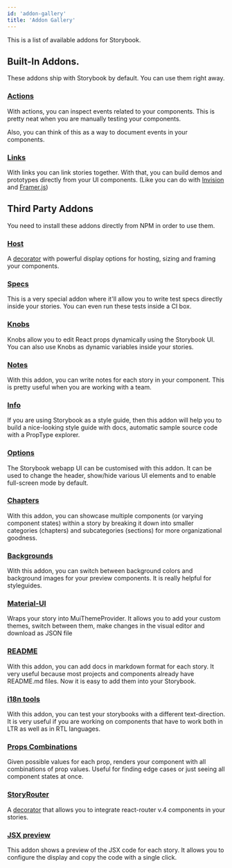 ```yaml
---
id: 'addon-gallery'
title: 'Addon Gallery'
---
```


This is a list of available addons for Storybook.

## Built-In Addons.

These addons ship with Storybook by default. You can use them right away.

### [Actions](https://github.com/storybooks/storybook/tree/master/packages/addon-actions)

With actions, you can inspect events related to your components. This is pretty neat when you are manually testing your components.

Also, you can think of this as a way to document events in your components.

### [Links](https://github.com/storybooks/storybook/tree/master/packages/addon-links)

With links you can link stories together. With that, you can build demos and prototypes directly from your UI components. (Like you can do with [Invision](https://www.invisionapp.com/) and [Framer.js](https://framerjs.com/))

## Third Party Addons

You need to install these addons directly from NPM in order to use them.

### [Host](https://github.com/philcockfield/storybook-host)

A [decorator](/docs/react-storybook/addons/introduction) with
powerful display options for hosting, sizing and framing your components.

### [Specs](https://github.com/mthuret/storybook-addon-specifications)

This is a very special addon where it'll allow you to write test specs directly inside your stories.
You can even run these tests inside a CI box.

### [Knobs](https://github.com/storybooks/storybook/tree/master/packages/addon-knobs)

Knobs allow you to edit React props dynamically using the Storybook UI.
You can also use Knobs as dynamic variables inside your stories.

### [Notes](https://github.com/storybooks/storybook/tree/master/packages/addon-notes)

With this addon, you can write notes for each story in your component. This is pretty useful when you are working with a team.

### [Info](https://github.com/storybooks/storybook/tree/master/packages/addon-info)

If you are using Storybook as a style guide, then this addon will help you to build a nice-looking style guide with docs, automatic sample source code with a PropType explorer.

### [Options](https://github.com/storybooks/storybook/tree/master/packages/addon-options)

The Storybook webapp UI can be customised with this addon. It can be used to change the header, show/hide various UI elements and to enable full-screen mode by default.

### [Chapters](https://github.com/yangshun/react-storybook-addon-chapters)

With this addon, you can showcase multiple components (or varying component states) within a story by breaking it down into smaller categories (chapters) and subcategories (sections) for more organizational goodness.

### [Backgrounds](https://github.com/NewSpring/react-storybook-addon-backgrounds)

With this addon, you can switch between background colors and background images for your preview components. It is really helpful for styleguides.

### [Material-UI](https://github.com/sm-react/storybook-addon-material-ui)

Wraps your story into MuiThemeProvider. It allows you to add your custom themes, switch between them, make changes in the visual editor and download as JSON file

### [README](https://github.com/tuchk4/storybook-readme)

With this addon, you can add docs in markdown format for each story. It very useful because most projects and components already have README.md files. Now it is easy to add them into your Storybook.

### [i18n tools](https://github.com/joscha/storybook-addon-i18n-tools)

With this addon, you can test your storybooks with a different text-direction. It is very useful if you are working on components that have to work both in LTR as well as in RTL languages.

### [Props Combinations](https://github.com/evgenykochetkov/react-storybook-addon-props-combinations)

Given possible values for each prop, renders your component with all combinations of prop values. Useful for finding edge cases or just seeing all component states at once.

### [StoryRouter](https://github.com/gvaldambrini/storybook-router)

A [decorator](/docs/react-storybook/addons/introduction) that allows you to integrate react-router v.4 components in your stories.

### [JSX preview](https://github.com/Kilix/storybook-addon-jsx)

This addon shows a preview of the JSX code for each story. It allows you to configure the display and copy the code with a single click.

